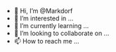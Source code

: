 - 👋 Hi, I’m @Markdorf
- 👀 I’m interested in ...
- 🌱 I’m currently learning ...
- 💞️ I’m looking to collaborate on ...
- 📫 How to reach me ...

<!---
Markdorf/Markdorf is a ✨ special ✨ repository because its `README.md` (this file) appears on your GitHub profile.
You can click the Preview link to take a look at your changes.
--->
